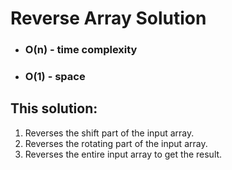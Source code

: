 # Reverse Array Solution

- ### O(n) - time complexity
- ### O(1) - space

## This solution:

1. Reverses the shift part of the input array.
2. Reverses the rotating part of the input array.
3. Reverses the entire input array to get the result.